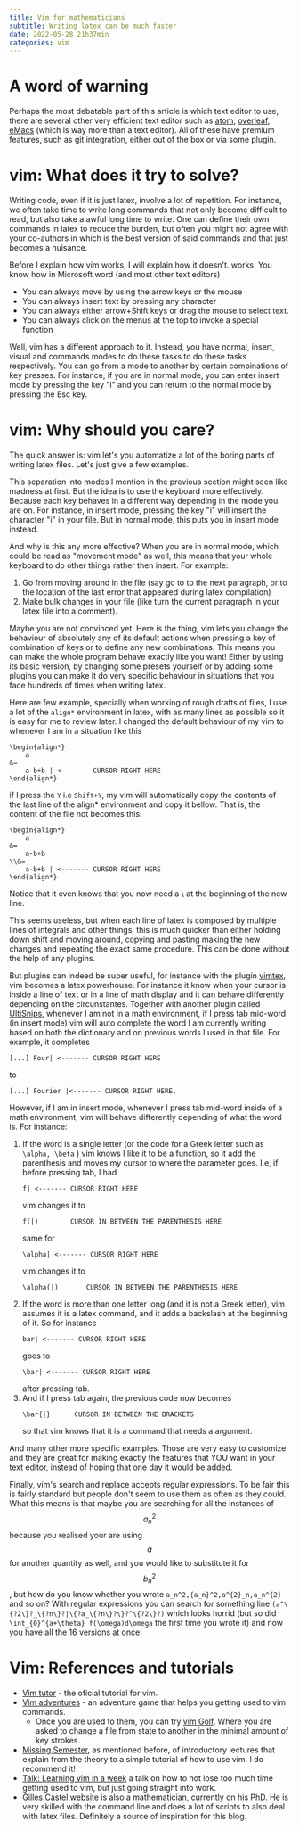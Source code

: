 ```yaml
---
title: Vim for mathematicians
subtitle: Writing latex can be much faster
date: 2022-05-28 21h37min
categories: vim
---
```

# A word of warning

Perhaps the most debatable part of this article is which text editor to use,
there are several other very efficient text editor such as
[atom](https://atom.io/), [overleaf](https://www.overleaf.com/),
[eMacs](https://www.gnu.org/software/emacs/) (which is way more than a text
editor). All of these have premium features, such as git integration, either out
of the box or via some plugin. 

# vim: What does it try to solve?

Writing code, even if it is just latex, involve a lot of repetition. For
instance, we often take time to write long commands that not only become
difficult to read, but also take a awful long time to write. One can define
their own commands in latex to reduce the burden, but often you might not agree
with your co-authors in which is the best version of said commands and that just
becomes a nuisance. 

Before I explain how vim works, I will explain how it doesn't.
works. You know how in Microsoft word (and most other text editors)
- You can always move by using the arrow keys or the mouse 
- You can always insert text by pressing any character 
- You can always either arrow+Shift keys or drag the mouse to select text.
- You can always click on the menus at the top to invoke a special function
  
Well, vim has a different approach to it. Instead, you have normal, insert,
visual and commands modes to do these tasks to do these tasks respectively.
You can go from a mode to another by certain combinations of key presses. For
instance, if you are in normal mode, you can enter insert mode by pressing the
key "i" and you can return to the normal mode by pressing the Esc key.

# vim: Why should you care?

The quick answer is: vim let's you automatize a lot of the boring parts of
writing latex files. Let's just give a few examples.

This separation into modes I mention in the previous section might seen like
madness at first. But the idea is to use the keyboard more effectively. Because
each key behaves in a different way depending in the mode you are on. For
instance, in insert mode, pressing the key "i" will insert the character "i" in
your file. But in normal mode, this puts you in insert mode instead. 

And why is this any more effective? When you are in normal mode, which could be
read as "movement mode" as well, this means that your whole keyboard to do other
things rather then insert. For example:
1. Go from moving around in the file (say go to to the next paragraph,
or to the location of the last error that appeared during latex compilation) 
2. Make bulk changes in your file (like turn
the current paragraph in your latex file into a comment). 

Maybe you are not convinced yet. Here is the thing, vim lets you change the
behaviour of absolutely any of its default actions when pressing a key of
combination of keys or to define any new combinations. This means you can make
the whole program behave exactly like you want! Either by using its basic
version, by changing some presets yourself or by adding some plugins you can
make it do very specific behaviour in situations that you face hundreds of times
when writing latex.

Here are few example, specially when working of rough drafts of files, I use a
lot of the ```align*``` environment in latex, with as many lines as possible so it is
easy for me to review later. I changed the default behaviour of my vim to
whenever I am in a situation like this

```
\begin{align*}
	a 
&=
	a-b+b | <------- CURSOR RIGHT HERE
\end{align*}
```
if I press the ```Y``` i.e ```Shift+Y```, my vim will automatically copy the contents of
the last line of the align* environment and copy it bellow. That is, the content
of the file not becomes this:
```
\begin{align*}
	a 
&=
	a-b+b
\\&=
	a-b+b | <------- CURSOR RIGHT HERE
\end{align*}
```
Notice that it even knows that you now need a \\ at the beginning of the  new
line.

This seems useless, but when each line of latex is composed by multiple lines of
integrals and other things, this is much quicker than either holding down shift
and moving around, copying and pasting making the new changes and repeating the
exact same procedure. This can be done without the help of any plugins.

But plugins can indeed be super useful, for instance with the plugin [vimtex](https://github.com/lervag/vimtex),
vim becomes a latex powerhouse. For instance it know when your cursor is inside
a line of text or in a line of math display and it can behave differently
depending on the circunstantes. Together with another plugin called [UltiSnips](https://github.com/sirver/UltiSnips),
whenever I am not in a math environment, if I press tab mid-word (in insert mode)
vim will auto complete the word I am currently writing based on both the
dictionary and on previous words I used in that file. For example, it completes
```
[...] Four| <------- CURSOR RIGHT HERE
```
to 
```
[...] Fourier |<------- CURSOR RIGHT HERE.
```
However, if I am in insert mode, whenever I press tab mid-word inside of a math
environment, vim will behave differently depending of what the word is. For
instance:
1. If the word is a single letter (or the code for a Greek letter such as
   ```\alpha, \beta``` ) vim knows I like it to be a function, so it add the
   parenthesis and moves my cursor to where the parameter goes. I.e, if before
   pressing tab, I had
	```
	f| <------- CURSOR RIGHT HERE
	```
	vim changes it to 
	```
	f(|)	    CURSOR IN BETWEEN THE PARENTHESIS HERE
	```
	same for
	```
	\alpha| <------- CURSOR RIGHT HERE
	```
	vim changes it to 
	```
	\alpha(|)	    CURSOR IN BETWEEN THE PARENTHESIS HERE
	```
2. If the word is more than one letter long (and it is not a Greek letter), vim
   assumes it is a latex command, and it adds a backslash at the beginning of
   it. So for instance
	```
	bar| <------- CURSOR RIGHT HERE
	```
	goes to
	```
	\bar| <------- CURSOR RIGHT HERE
	```
	after pressing tab.
3. And if I press tab again, the previous code now becomes 
	```
	\bar{|}      CURSOR IN BETWEEN THE BRACKETS
	```
	so that vim knows that it is a command that needs a argument.

And many other more specific examples. Those are very easy to customize and they
are great for making exactly the features that YOU want in your text editor,
instead of hoping that one day it would be added.

Finally, vim's search and replace accepts regular expressions.  To be fair this
is fairly standard but people don't seem to use them as often as they could.
What this means is that maybe you are searching for all the instances of $$a^2_n$$
because you realised your are using $$a$$ for another quantity as well, and you
would like to substitute it for $$b^2_n$$,  but how do you know whether you wrote
```a_n^2,{a_n}^2,a^{2}_n,a_n^{2}``` and so on? With regular expressions you can search for
something line ```(a^\{?2\}?_\{?n\}?|\{?a_\{?n\}?\}?^\{?2\}?)```  which looks horrid (but
so did ```\int_{0}^{a+\theta} f(\omega)d\omega``` the first time you wrote it) and
now you have all the 16 versions at once!

# Vim: References and tutorials
- [Vim tutor](https://www.systutorials.com/vim-tutorial-beginners-vimtutor/) -
  the oficial tutorial for vim.
- [Vim adventures](https://vim-adventures.com/) - an adventure game that helps
  you getting used to vim commands.
	- Once you are used to them, you can try [vim
	  Golf](https://www.vimgolf.com/). Where you are asked to change a file from
	  state to another in the minimal amount of key strokes.
- [Missing Semester](https://missing.csail.mit.edu/2020/editors/), as mentioned
  before, of introductory lectures that explain from the theory to a simple
  tutorial of how to use vim. I do recommend it!
- [Talk: Learning vim in a
  week](https://www.youtube.com/watch?v=_NUO4JEtkDw&list=PL8tzorAO7s0jy7DQ3Q0FwF3BnXGQnDirs&index=16&ab_channel=thoughtbot)
  a talk on how to not lose too much time getting used to vim, but just going
  straight into work.
- [Gilles Castel website](https://castel.dev/) is also a mathematician,
  currently on his PhD. He is very skilled with the command line and does a lot
  of scripts to also deal with latex files. Definitely a source of inspiration
  for this blog.


